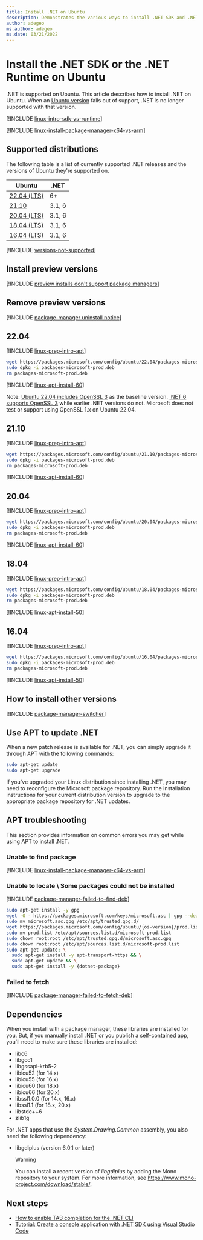 ```yaml
---
title: Install .NET on Ubuntu
description: Demonstrates the various ways to install .NET SDK and .NET Runtime on Ubuntu.
author: adegeo
ms.author: adegeo
ms.date: 03/21/2022
---
```


# Install the .NET SDK or the .NET Runtime on Ubuntu

.NET is supported on Ubuntu. This article describes how to install .NET on Ubuntu. When an [Ubuntu version](https://wiki.ubuntu.com/Releases) falls out of support, .NET is no longer supported with that version.

[!INCLUDE [linux-intro-sdk-vs-runtime](includes/linux-intro-sdk-vs-runtime.md)]

[!INCLUDE [linux-install-package-manager-x64-vs-arm](includes/linux-install-package-manager-x64-vs-arm.md)]

## Supported distributions

The following table is a list of currently supported .NET releases and the versions of Ubuntu they're supported on.

| Ubuntu                 | .NET       |
|------------------------|------------|
| [22.04 (LTS)](#2204)   | 6+         |
| [21.10](#2004)         | 3.1, 6     |
| [20.04 (LTS)](#2004)   | 3.1, 6     |
| [18.04 (LTS)](#1804)   | 3.1, 6     |
| [16.04 (LTS)](#1604)   | 3.1, 6     |

[!INCLUDE [versions-not-supported](includes/versions-not-supported.md)]

## Install preview versions

[!INCLUDE [preview installs don't support package managers](./includes/linux-install-previews.md)]

## Remove preview versions

[!INCLUDE [package-manager uninstall notice](./includes/linux-uninstall-preview-info.md)]

## 22.04

[!INCLUDE [linux-prep-intro-apt](includes/linux-prep-intro-apt.md)]

```bash
wget https://packages.microsoft.com/config/ubuntu/22.04/packages-microsoft-prod.deb -O packages-microsoft-prod.deb
sudo dpkg -i packages-microsoft-prod.deb
rm packages-microsoft-prod.deb
```

[!INCLUDE [linux-apt-install-60](includes/linux-install-60-apt.md)]

Note: [Ubuntu 22.04 includes OpenSSL 3](https://discourse.ubuntu.com/t/openssl-3-0-transition-plans/24453) as the baseline version. [.NET 6 supports OpenSSL 3](https://devblogs.microsoft.com/dotnet/announcing-net-6/#security) while earlier .NET versions do not. Microsoft does not test or support using OpenSSL 1.x on Ubuntu 22.04.

## 21.10

[!INCLUDE [linux-prep-intro-apt](includes/linux-prep-intro-apt.md)]

```bash
wget https://packages.microsoft.com/config/ubuntu/21.10/packages-microsoft-prod.deb -O packages-microsoft-prod.deb
sudo dpkg -i packages-microsoft-prod.deb
rm packages-microsoft-prod.deb
```

[!INCLUDE [linux-apt-install-60](includes/linux-install-60-apt.md)]

## 20.04

[!INCLUDE [linux-prep-intro-apt](includes/linux-prep-intro-apt.md)]

```bash
wget https://packages.microsoft.com/config/ubuntu/20.04/packages-microsoft-prod.deb -O packages-microsoft-prod.deb
sudo dpkg -i packages-microsoft-prod.deb
rm packages-microsoft-prod.deb
```

[!INCLUDE [linux-apt-install-60](includes/linux-install-60-apt.md)]

## 18.04

[!INCLUDE [linux-prep-intro-apt](includes/linux-prep-intro-apt.md)]

```bash
wget https://packages.microsoft.com/config/ubuntu/18.04/packages-microsoft-prod.deb -O packages-microsoft-prod.deb
sudo dpkg -i packages-microsoft-prod.deb
rm packages-microsoft-prod.deb
```

[!INCLUDE [linux-apt-install-50](includes/linux-install-60-apt.md)]

## 16.04

[!INCLUDE [linux-prep-intro-apt](includes/linux-prep-intro-apt.md)]

```bash
wget https://packages.microsoft.com/config/ubuntu/16.04/packages-microsoft-prod.deb -O packages-microsoft-prod.deb
sudo dpkg -i packages-microsoft-prod.deb
rm packages-microsoft-prod.deb
```

[!INCLUDE [linux-apt-install-50](includes/linux-install-60-apt.md)]

## How to install other versions

[!INCLUDE [package-manager-switcher](./includes/package-manager-heading-hack-pkgname.md)]

## Use APT to update .NET

When a new patch release is available for .NET, you can simply upgrade it through APT with the following commands:

```bash
sudo apt-get update
sudo apt-get upgrade
```

If you've upgraded your Linux distribution since installing .NET, you may need to reconfigure the Microsoft package repository. Run the installation instructions for your current distribution version to upgrade to the appropriate package repository for .NET updates.

## APT troubleshooting

This section provides information on common errors you may get while using APT to install .NET.

### Unable to find package

[!INCLUDE [linux-install-package-manager-x64-vs-arm](includes/linux-install-package-manager-x64-vs-arm.md)]

### Unable to locate \\ Some packages could not be installed

[!INCLUDE [package-manager-failed-to-find-deb](includes/package-manager-failed-to-find-deb.md)]

```bash
sudo apt-get install -y gpg
wget -O - https://packages.microsoft.com/keys/microsoft.asc | gpg --dearmor -o microsoft.asc.gpg
sudo mv microsoft.asc.gpg /etc/apt/trusted.gpg.d/
wget https://packages.microsoft.com/config/ubuntu/{os-version}/prod.list
sudo mv prod.list /etc/apt/sources.list.d/microsoft-prod.list
sudo chown root:root /etc/apt/trusted.gpg.d/microsoft.asc.gpg
sudo chown root:root /etc/apt/sources.list.d/microsoft-prod.list
sudo apt-get update; \
  sudo apt-get install -y apt-transport-https && \
  sudo apt-get update && \
  sudo apt-get install -y {dotnet-package}
```

### Failed to fetch

[!INCLUDE [package-manager-failed-to-fetch-deb](includes/package-manager-failed-to-fetch-deb.md)]

## Dependencies

When you install with a package manager, these libraries are installed for you. But, if you manually install .NET or you publish a self-contained app, you'll need to make sure these libraries are installed:

- libc6
- libgcc1
- libgssapi-krb5-2
- libicu52 (for 14.x)
- libicu55 (for 16.x)
- libicu60 (for 18.x)
- libicu66 (for 20.x)
- libssl1.0.0 (for 14.x, 16.x)
- libssl1.1 (for 18.x, 20.x)
- libstdc++6
- zlib1g

For .NET apps that use the *System.Drawing.Common* assembly, you also need the following dependency:

- libgdiplus (version 6.0.1 or later)

  > [!WARNING]
  > You can install a recent version of *libgdiplus* by adding the Mono repository to your system. For more information, see <https://www.mono-project.com/download/stable/>.

## Next steps

- [How to enable TAB completion for the .NET CLI](../tools/enable-tab-autocomplete.md)
- [Tutorial: Create a console application with .NET SDK using Visual Studio Code](../tutorials/with-visual-studio-code.md)
